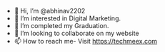- 👋 Hi, I’m @abhinav2202
- 👀 I’m interested in Digital Marketing.
- 🌱 I’m completed my Graduation.
- 💞️ I’m looking to collaborate on my website
- 📫 How to reach me- Visit https://techmeex.com 

<!---
abhinav2202/abhinav2202 is a ✨ special ✨ repository because its `README.md` (this file) appears on your GitHub profile.
You can click the Preview link to take a look at your changes.
--->
